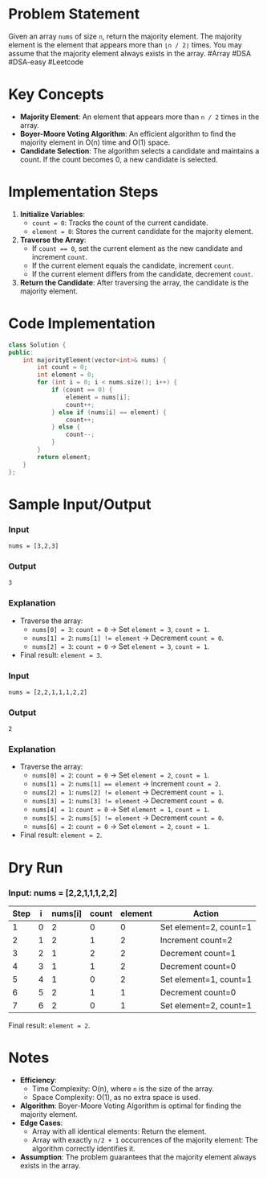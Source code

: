 # Problem Statement
Given an array `nums` of size `n`, return the majority element.
The majority element is the element that appears more than `⌊n / 2⌋` times. You may assume that the majority element always exists in the array.
#Array #DSA #DSA-easy #Leetcode 
# Key Concepts
- **Majority Element**: An element that appears more than `n / 2` times in the array.
- **Boyer-Moore Voting Algorithm**: An efficient algorithm to find the majority element in O(n) time and O(1) space.
- **Candidate Selection**: The algorithm selects a candidate and maintains a count. If the count becomes 0, a new candidate is selected.
# Implementation Steps
1. **Initialize Variables**:
   - `count = 0`: Tracks the count of the current candidate.
   - `element = 0`: Stores the current candidate for the majority element.
2. **Traverse the Array**:
   - If `count == 0`, set the current element as the new candidate and increment `count`.
   - If the current element equals the candidate, increment `count`.
   - If the current element differs from the candidate, decrement `count`.
3. **Return the Candidate**: After traversing the array, the candidate is the majority element.
# Code Implementation
```cpp
class Solution {
public:
    int majorityElement(vector<int>& nums) {
        int count = 0;
        int element = 0;
        for (int i = 0; i < nums.size(); i++) {
            if (count == 0) {
                element = nums[i];
                count++;
            } else if (nums[i] == element) {
                count++;
            } else {
                count--;
            }
        }
        return element;
    }
};
```
# Sample Input/Output
### Input
```plaintext
nums = [3,2,3]
```
### Output
```plaintext
3
```
### Explanation
- Traverse the array:
  - `nums[0] = 3`: `count = 0` → Set `element = 3`, `count = 1`.
  - `nums[1] = 2`: `nums[1] != element` → Decrement `count = 0`.
  - `nums[2] = 3`: `count = 0` → Set `element = 3`, `count = 1`.
- Final result: `element = 3`.
### Input
```plaintext
nums = [2,2,1,1,1,2,2]
```
### Output
```plaintext
2
```
### Explanation
- Traverse the array:
  - `nums[0] = 2`: `count = 0` → Set `element = 2`, `count = 1`.
  - `nums[1] = 2`: `nums[1] == element` → Increment `count = 2`.
  - `nums[2] = 1`: `nums[2] != element` → Decrement `count = 1`.
  - `nums[3] = 1`: `nums[3] != element` → Decrement `count = 0`.
  - `nums[4] = 1`: `count = 0` → Set `element = 1`, `count = 1`.
  - `nums[5] = 2`: `nums[5] != element` → Decrement `count = 0`.
  - `nums[6] = 2`: `count = 0` → Set `element = 2`, `count = 1`.
- Final result: `element = 2`.
# Dry Run
### Input: nums = [2,2,1,1,1,2,2]
| Step | i | nums[i] | count | element | Action                     |
| ---- | - | ------- | ----- | ------- | -------------------------- |
| 1    | 0 | 2       | 0     | 0       | Set element=2, count=1     |
| 2    | 1 | 2       | 1     | 2       | Increment count=2          |
| 3    | 2 | 1       | 2     | 2       | Decrement count=1          |
| 4    | 3 | 1       | 1     | 2       | Decrement count=0          |
| 5    | 4 | 1       | 0     | 2       | Set element=1, count=1     |
| 6    | 5 | 2       | 1     | 1       | Decrement count=0          |
| 7    | 6 | 2       | 0     | 1       | Set element=2, count=1     |
Final result: `element = 2`.
# Notes
- **Efficiency**:
  - Time Complexity: O(n), where `n` is the size of the array.
  - Space Complexity: O(1), as no extra space is used.
- **Algorithm**: Boyer-Moore Voting Algorithm is optimal for finding the majority element.
- **Edge Cases**:
  - Array with all identical elements: Return the element.
  - Array with exactly `n/2 + 1` occurrences of the majority element: The algorithm correctly identifies it.
- **Assumption**: The problem guarantees that the majority element always exists in the array.